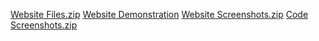 [Website Files.zip](https://github.com/PearlAngelie07/WDProject/files/13760682/Website.Files.zip)
[Website Demonstration](https://drive.google.com/file/d/1xKKwTIOnG02S3tb7XvSyxP65AU-B2Odr/view?usp=sharing)
[Website Screenshots.zip](https://github.com/PearlAngelie07/WDProject/files/13760974/Website.Screenshots.zip)
[Code Screenshots.zip](https://github.com/PearlAngelie07/WDProject/files/13760672/Code.Screenshots.zip)

